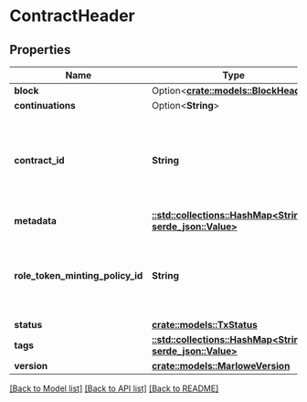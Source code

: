# ContractHeader

## Properties

Name | Type | Description | Notes
------------ | ------------- | ------------- | -------------
**block** | Option<[**crate::models::BlockHeader**](BlockHeader.md)> |  | [optional]
**continuations** | Option<**String**> |  | [optional]
**contract_id** | **String** | A reference to a transaction output with a transaction ID and index. | 
**metadata** | [**::std::collections::HashMap<String, serde_json::Value>**](serde_json::Value.md) |  | 
**role_token_minting_policy_id** | **String** | The hex-encoded minting policy ID for a native Cardano token | 
**status** | [**crate::models::TxStatus**](TxStatus.md) |  | 
**tags** | [**::std::collections::HashMap<String, serde_json::Value>**](serde_json::Value.md) |  | 
**version** | [**crate::models::MarloweVersion**](MarloweVersion.md) |  | 

[[Back to Model list]](../README.md#documentation-for-models) [[Back to API list]](../README.md#documentation-for-api-endpoints) [[Back to README]](../README.md)



